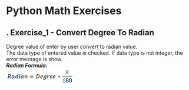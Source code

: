 # Python Math Exercises
## . Exercise_1 - Convert Degree To Radian
Degree value of enter by user convert to radian value.<br/>
The data type of entered value is checked. If data type is not integer, the error message is show.<br/>
**_Radian Formula:_**<br/>
![Radian Formula](images/radian_formula.png)
